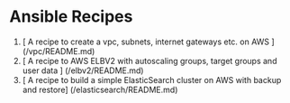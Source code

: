 # Ansible Recipes

1. [ A recipe to create a vpc, subnets, internet gateways etc. on AWS ] (/vpc/README.md)
2. [ A recipe to AWS ELBV2 with autoscaling groups, target groups and user data ] (/elbv2/README.md)
3. [ A recipe to build a simple ElasticSearch cluster on AWS with backup and restore] (/elasticsearch/README.md)
